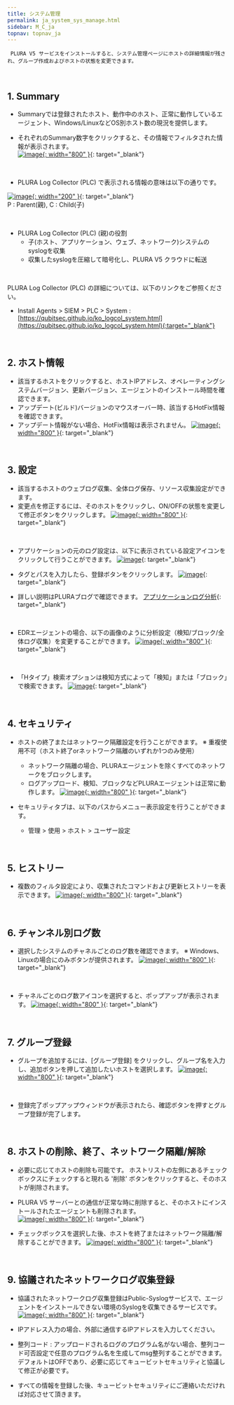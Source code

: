 ```yaml
---
title: システム管理
permalink: ja_system_sys_manage.html
sidebar: M_C_ja
topnav: topnav_ja
---
```


     PLURA V5 サービスをインストールすると、システム管理ページにホストの詳細情報が残され、グループ作成およびホストの状態を変更できます。

<br />

## 1. Summary 

- Summaryでは登録されたホスト、動作中のホスト、正常に動作しているエージェント、Windows/LinuxなどOS別ホスト数の現況を提供します。

- それぞれのSummary数字をクリックすると、その情報でフィルタされた情報が表示されます。   
 [![image](/docs/images/Manual/siem/system/ja/1.PNG){: width="800" }](/docs/images/Manual/siem/system/ja/1.PNG){: target="_blank"} 

<br />

- PLURA Log Collector (PLC) で表示される情報の意味は以下の通りです。

 [![image](/docs/images/Manual/siem/system/ja/2.PNG){: width="200" }](/docs/images/Manual/siem/system/ja/2.PNG){: target="_blank"}    
P : Parent(親), C : Child(子)

<br />

- PLURA Log Collector (PLC) (親)の役割
     - 子(ホスト、アプリケーション、ウェブ、ネットワーク)システムのsyslogを収集
     - 収集したsyslogを圧縮して暗号化し、PLURA V5 クラウドに転送

<br />

PLURA Log Collector (PLC) の詳細については、以下のリンクをご参照ください。

 - Install Agents > SIEM > PLC > System : [https://qubitsec.github.io/ko_logcol_system.html](https://qubitsec.github.io/ko_logcol_system.html){:target="_blank"} 

<br />

## 2. ホスト情報

- 該当するホストをクリックすると、ホストIPアドレス、オペレーティングシステムバージョン、更新バージョン、エージェントのインストール時間を確認できます。
- アップデート(ビルド)バージョンのマウスオーバー時、該当するHotFix情報を確認できます。
- アップデート情報がない場合、HotFix情報は表示されません。
 [![image](/docs/images/Manual/siem/system/ja/3.PNG){: width="800" }](/docs/images/Manual/siem/system/ja/3.PNG){: target="_blank"} 

<br />

## 3. 設定

- 該当するホストのウェブログ収集、全体ログ保存、リソース収集設定ができます。
- 変更点を修正するには、そのホストをクリックし、ON/OFFの状態を変更して修正ボタンをクリックします。
 [![image](/docs/images/Manual/siem/system/ja/4.PNG){: width="800" }](/docs/images/Manual/siem/system/ja/4.PNG){: target="_blank"} 

<br />

- アプリケーションの元のログ設定は、以下に表示されている設定アイコンをクリックして行うことができます。
 [![image](/docs/images/Manual/siem/system/ja/5.PNG)](/docs/images/Manual/siem/system/ja/5.PNG){: target="_blank"} 

- タグとパスを入力したら、登録ボタンをクリックします。
 [![image](/docs/images/Manual/siem/system/ja/6.PNG)](/docs/images/Manual/siem/system/ja/6.PNG){: target="_blank"} 

- 詳しい説明はPLURAブログで確認できます。
[アプリケーションログ分析](http://blog.plura.io/?p=17820){: target="_blank"}

<br />

- EDRエージェントの場合、以下の画像のように分析設定（検知/ブロック/全体ログ収集）を変更することができます。
 [![image](/docs/images/Manual/siem/system/ja/7.PNG){: width="800" }](/docs/images/Manual/siem/system/ja/7.PNG){: target="_blank"} 

<br />

- 「Hタイプ」検索オプションは検知方式によって「検知」または「ブロック」で検索できます。
 [![image](/docs/images/Manual/siem/system/ja/8.PNG)](/docs/images/Manual/siem/system/ja/8.PNG){: target="_blank"} 

<br />

## 4. セキュリティ

- ホストの終了またはネットワーク隔離設定を行うことができます。
※ 重複使用不可（ホスト終了orネットワーク隔離のいずれか1つのみ使用）
  - ネットワーク隔離の場合、PLURAエージェントを除くすべてのネットワークをブロックします。
  - ログアップロード、検知、ブロックなどPLURAエージェントは正常に動作します。
 [![image](/docs/images/Manual/siem/system/ja/9.PNG){: width="800" }](/docs/images/Manual/siem/system/ja/9.PNG){: target="_blank"} 

- セキュリティタブは、以下のパスからメニュー表示設定を行うことができます。
  - 管理 > 使用 > ホスト > ユーザー設定

<br />

## 5. ヒストリー

- 複数のフィルタ設定により、収集されたコマンドおよび更新ヒストリーを表示できます。
 [![image](/docs/images/Manual/siem/system/ja/10.PNG){: width="800" }](/docs/images/Manual/siem/system/ja/10.PNG){: target="_blank"} 

<br />

## 6. チャンネル別ログ数

- 選択したシステムのチャネルごとのログ数を確認できます。
※ Windows、Linuxの場合にのみボタンが提供されます。
 [![image](/docs/images/Manual/siem/system/ja/11.PNG){: width="800" }](/docs/images/Manual/siem/system/ja/11.PNG){: target="_blank"} 

<br />

- チャネルごとのログ数アイコンを選択すると、ポップアップが表示されます。
 [![image](/docs/images/Manual/siem/system/ja/12.PNG){: width="800" }](/docs/images/Manual/siem/system/ja/12.PNG){: target="_blank"} 

<br />

## 7. グループ登録

- グループを追加するには、[グループ登録] をクリックし、グループ名を入力し、追加ボタンを押して追加したいホストを選択します。
 [![image](/docs/images/Manual/siem/system/ja/13.PNG){: width="800" }](/docs/images/Manual/siem/system/ja/13.PNG){: target="_blank"} 

<br />

- 登録完了ポップアップウィンドウが表示されたら、確認ボタンを押すとグループ登録が完了します。

 
<br />

## 8. ホストの削除、終了、ネットワーク隔離/解除

- 必要に応じてホストの削除も可能です。 ホストリストの左側にあるチェックボックスにチェックすると現れる '削除' ボタンをクリックすると、そのホストが削除されます。
- PLURA V5 サーバーとの通信が正常な時に削除すると、そのホストにインストールされたエージェントも削除されます。  
 [![image](/docs/images/Manual/siem/system/ja/14.PNG){: width="800" }](/docs/images/Manual/siem/system/ja/14.PNG){: target="_blank"} 

- チェックボックスを選択した後、ホストを終了またはネットワーク隔離/解除することができます。
 [![image](/docs/images/Manual/siem/system/ja/15.PNG){: width="800" }](/docs/images/Manual/siem/system/ja/15.PNG){: target="_blank"} 

<br />

## 9. 協議されたネットワークログ収集登録

- 協議されたネットワークログ収集登録はPublic-Syslogサービスで、エージェントをインストールできない環境のSyslogを収集できるサービスです。
 [![image](/docs/images/Manual/siem/system/ja/16.PNG){: width="800" }](/docs/images/Manual/siem/system/ja/16.PNG){: target="_blank"} 

- IPアドレス入力の場合、外部に通信するIPアドレスを入力してください。
- 整列コード : アップロードされるログのプログラム名がない場合、整列コード可否設定で任意のプログラム名を生成してmsg整列することができます。デフォルトはOFFであり、必要に応じてキュービットセキュリティと協議して修正が必要です。
- すべての情報を登録した後、キュービットセキュリティにご連絡いただければ対応させて頂きます。

